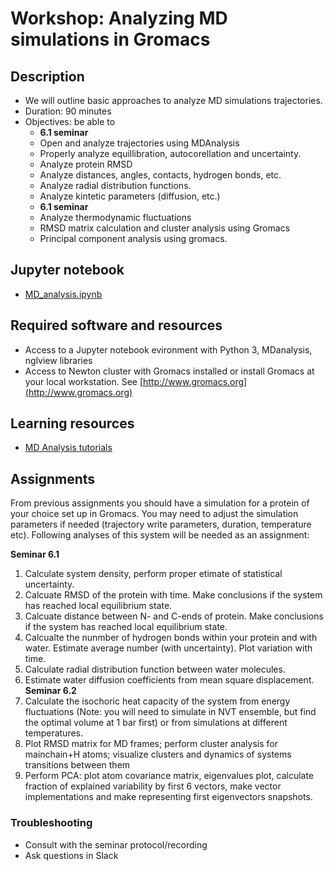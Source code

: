 # Workshop: Analyzing MD simulations in Gromacs

## Description
- We will outline basic approaches to analyze MD simulations trajectories.
- Duration: 90 minutes
- Objectives: be able to 
    - **6.1 seminar**
    - Open and analyze trajectories using MDAnalysis
    - Properly analyze equillibration, autocorellation and uncertainty.
    - Analyze protein RMSD
    - Analyze distances, angles, contacts, hydrogen bonds, etc.
    - Analyze radial distribution functions.
    - Analyze kintetic parameters (diffusion, etc.)
    - **6.1 seminar**
    - Analyze thermodynamic fluctuations
    - RMSD matrix calculation and cluster analysis using Gromacs
    - Principal component analysis using gromacs. 
    


## Jupyter notebook
- [MD_analysis.ipynb](MD_analysis.ipynb)

## Required software and resources
- Access to a Jupyter notebook evironment with Python 3, MDanalysis, nglview libraries
- Access to Newton cluster with Gromacs installed or install Gromacs at your local workstation. See [http://www.gromacs.org](http://www.gromacs.org)

## Learning resources
- [MD Analysis tutorials](https://www.mdanalysis.org/MDAnalysisTutorial/) 



## Assignments

From previous assignments you should have a simulation for a protein of your choice set up in Gromacs. You may need to adjust the simulation parameters if needed (trajectory write parameters, duration, temperature etc).
Following analyses of this system will be needed as an assignment:

**Seminar 6.1**
1. Calculate system density, perform proper etimate of statistical uncertainty.
2. Calcuate RMSD of the protein with time. Make conclusions if the system has reached local equilibrium state.
3. Calcuate distance between N- and C-ends of protein. Make conclusions if the system has reached local equilibrium state. 
4. Calcualte the nunmber of hydrogen bonds within your protein and with water. Estimate average number (with uncertainty). Plot variation with time.
5. Calculate radial distribution function between water molecules.
6. Estimate water diffusion coefficients from mean square displacement.
**Seminar 6.2**
1. Calculate the isochoric heat capacity of the system from energy fluctuations (Note: you will need to simulate in NVT ensemble, but find the optimal volume at 1 bar first) or from simulations at different temperatures.
2. Plot RMSD matrix for MD frames; perform cluster analysis for mainchain+H atoms; visualize clusters and dynamics of systems transitions between them 
3. Perform PCA: plot atom covariance matrix, eigenvalues plot, calculate fraction of explained variability by first 6 vectors, make vector implementations and make representing first eigenvectors snapshots.  


### Troubleshooting
- Consult with the seminar protocol/recording
- Ask questions in Slack
